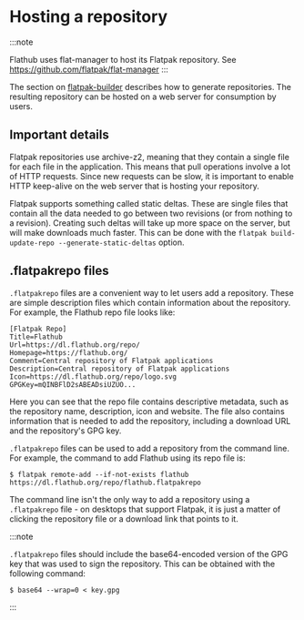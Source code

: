 # Hosting a repository

:::note

Flathub uses flat-manager to host its Flatpak repository. See
<https://github.com/flatpak/flat-manager>
:::

The section on [flatpak-builder](../building/flatpak-builder) describes
how to generate repositories. The resulting repository can be hosted on
a web server for consumption by users.

## Important details

Flatpak repositories use archive-z2, meaning that they contain a single
file for each file in the application. This means that pull operations
involve a lot of HTTP requests. Since new requests can be slow, it is
important to enable HTTP keep-alive on the web server that is hosting
your repository.

Flatpak supports something called static deltas. These are single files
that contain all the data needed to go between two revisions (or from
nothing to a revision). Creating such deltas will take up more space on
the server, but will make downloads much faster. This can be done with
the `flatpak build-update-repo --generate-static-deltas` option.

## .flatpakrepo files

`.flatpakrepo` files are a convenient way to let users add a repository.
These are simple description files which contain information about the
repository. For example, the Flathub repo file looks like:

    [Flatpak Repo]
    Title=Flathub
    Url=https://dl.flathub.org/repo/
    Homepage=https://flathub.org/
    Comment=Central repository of Flatpak applications
    Description=Central repository of Flatpak applications
    Icon=https://dl.flathub.org/repo/logo.svg
    GPGKey=mQINBFlD2sABEADsiUZUO...

Here you can see that the repo file contains descriptive metadata, such
as the repository name, description, icon and website. The file also
contains information that is needed to add the repository, including a
download URL and the repository's GPG key.

`.flatpakrepo` files can be used to add a repository from the command
line. For example, the command to add Flathub using its repo file is:

    $ flatpak remote-add --if-not-exists flathub https://dl.flathub.org/repo/flathub.flatpakrepo

The command line isn't the only way to add a repository using a
`.flatpakrepo` file - on desktops that support Flatpak, it is just a
matter of clicking the repository file or a download link that points to
it.

:::note

`.flatpakrepo` files should include the base64-encoded version of the
GPG key that was used to sign the repository. This can be obtained with
the following command:

    $ base64 --wrap=0 < key.gpg

:::

